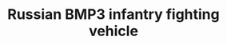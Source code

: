 ---
layout: product
title: "Russian BMP3 infantry fighting vehicle"
price: "2800" 
desc: "Maketa"
img_path: "/assets/img/MA72007.webp"
brand: "N/A"
available: true
special_offer: false
new: false
soon: false
cat: "010000"
subcat: "013300"
subsubcat: "0N/A"
sifra: "MA72007"
popular: false
spec: false
---